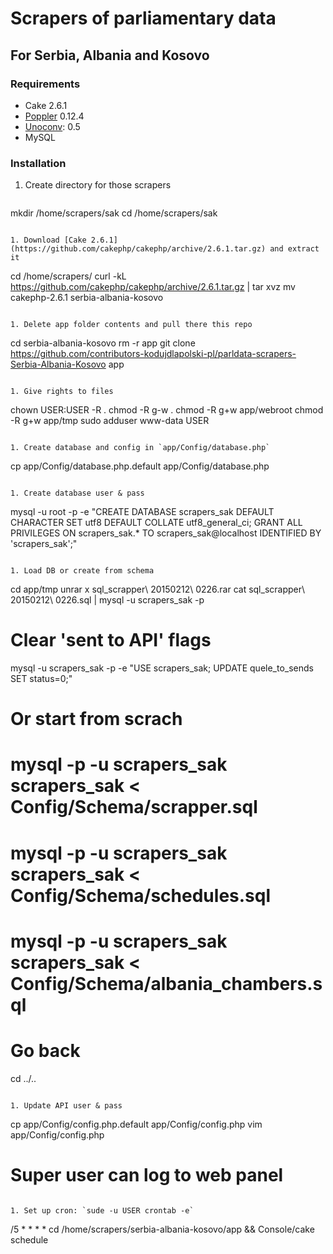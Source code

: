 # Scrapers of parliamentary data 
## For Serbia, Albania and Kosovo

### Requirements
- Cake 2.6.1
- [Poppler](http://poppler.freedesktop.org/) 0.12.4
- [Unoconv](http://dag.wiee.rs/home-made/unoconv/): 0.5
- MySQL

### Installation
1. Create directory for those scrapers

   ```
mkdir /home/scrapers/sak
cd /home/scrapers/sak
   ```

1. Download [Cake 2.6.1](https://github.com/cakephp/cakephp/archive/2.6.1.tar.gz) and extract it

   ```
cd /home/scrapers/
curl -kL https://github.com/cakephp/cakephp/archive/2.6.1.tar.gz | tar xvz
mv cakephp-2.6.1 serbia-albania-kosovo
   ```

1. Delete app folder contents and pull there this repo

   ```
cd serbia-albania-kosovo 
rm -r app
git clone https://github.com/contributors-kodujdlapolski-pl/parldata-scrapers-Serbia-Albania-Kosovo app
   ```

1. Give rights to files

   ```
chown USER:USER -R .
chmod -R g-w .
chmod -R g+w app/webroot
chmod -R g+w app/tmp
sudo adduser www-data USER
   ```

1. Create database and config in `app/Config/database.php`

   ```
cp app/Config/database.php.default app/Config/database.php
   ```

1. Create database user & pass
   
   ```
mysql -u root -p -e "CREATE DATABASE scrapers_sak DEFAULT CHARACTER SET utf8
  DEFAULT COLLATE utf8_general_ci; GRANT ALL PRIVILEGES ON scrapers_sak.* TO scrapers_sak@localhost IDENTIFIED BY 'scrapers_sak';"
   ```

1. Load DB or create from schema

   ```
cd app/tmp
unrar x sql_scrapper\ 20150212\ 0226.rar
cat sql_scrapper\ 20150212\ 0226.sql | mysql -u scrapers_sak -p   

# Clear 'sent to API' flags
mysql -u scrapers_sak -p -e "USE scrapers_sak; UPDATE quele_to_sends SET status=0;"
   
# Or start from scrach
# mysql -p -u scrapers_sak scrapers_sak < Config/Schema/scrapper.sql
# mysql -p -u scrapers_sak scrapers_sak < Config/Schema/schedules.sql 
# mysql -p -u scrapers_sak scrapers_sak < Config/Schema/albania_chambers.sql

# Go back
cd ../..
   ```

1. Update API user & pass

   ```
cp app/Config/config.php.default app/Config/config.php
vim app/Config/config.php
# Super user can log to web panel
   ```

1. Set up cron: `sude -u USER crontab -e`

   ```
/5 * * * * cd /home/scrapers/serbia-albania-kosovo/app && Console/cake schedule
   ```
